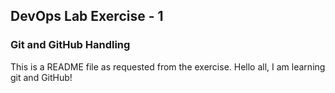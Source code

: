 ## DevOps Lab Exercise - 1
### Git and GitHub Handling
This is a README file as requested from the exercise. Hello all, I am learning git and GitHub!